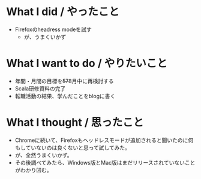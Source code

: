 # What I did / やったこと
- Firefoxのheadress modeを試す
  - が、うまくいかず

# What I want to do / やりたいこと
- 年間・月間の目標を~~57~~8月中に再検討する
- Scala研修資料の完了
- 転職活動の結果、学んだことをblogに書く

# What I thought / 思ったこと
- Chromeに続いて、Firefoxもヘッドレスモードが追加されると聞いたのに何もしていないのは良くないと思って試してみた。
- が、全然うまくいかず。
- その後調べてみたら、Windows版とMac版はまだリリースされていないことがわかり凹む。
